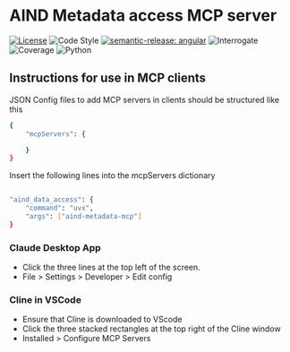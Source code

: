 # AIND Metadata access MCP server

[![License](https://img.shields.io/badge/license-MIT-brightgreen)](LICENSE)
![Code Style](https://img.shields.io/badge/code%20style-black-black)
[![semantic-release: angular](https://img.shields.io/badge/semantic--release-angular-e10079?logo=semantic-release)](https://github.com/semantic-release/semantic-release)
![Interrogate](https://img.shields.io/badge/interrogate-94.4%25-brightgreen)
![Coverage](https://img.shields.io/badge/coverage-100%25-brightgreen?logo=codecov)
![Python](https://img.shields.io/badge/python->=3.11-blue?logo=python)

## Instructions for use in MCP clients

JSON Config files to add MCP servers in clients should be structured like this
```bash
{
    "mcpServers": {

    }
}
```
Insert the following lines into the mcpServers dictionary
```bash

"aind_data_access": {
    "command": "uvx",
    "args": ["aind-metadata-mcp"]
}

```

### Claude Desktop App
- Click the three lines at the top left of the screen.
- File > Settings > Developer > Edit config

### Cline in VSCode
- Ensure that Cline is downloaded to VScode
- Click the three stacked rectangles at the top right of the Cline window
- Installed > Configure MCP Servers

